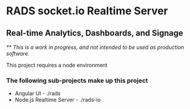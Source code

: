 # RADS socket.io Realtime Server

## Real-time Analytics, Dashboards, and Signage

_** This is a work in progress, and not intended to be used as production software._

This project requires a node environment

### The following sub-projects make up this project

* Angular UI - ./rads
* Node.js Realtime Server - ./rads-io

